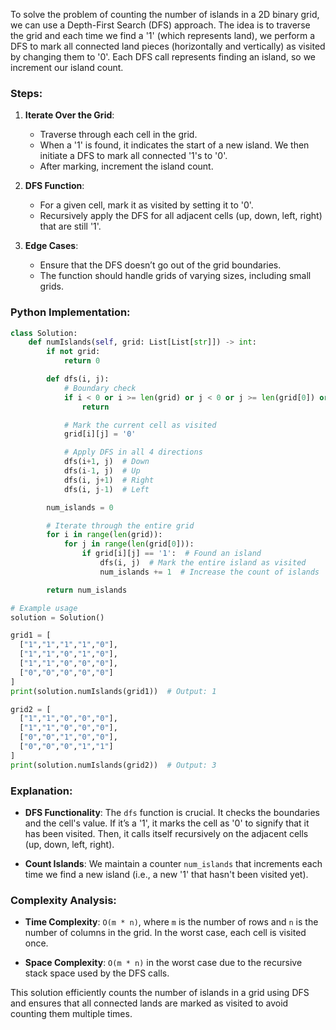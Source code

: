To solve the problem of counting the number of islands in a 2D binary grid, we can use a Depth-First Search (DFS) approach. The idea is to traverse the grid and each time we find a '1' (which represents land), we perform a DFS to mark all connected land pieces (horizontally and vertically) as visited by changing them to '0'. Each DFS call represents finding an island, so we increment our island count.

### Steps:

1. **Iterate Over the Grid**:
   - Traverse through each cell in the grid.
   - When a '1' is found, it indicates the start of a new island. We then initiate a DFS to mark all connected '1's to '0'.
   - After marking, increment the island count.

2. **DFS Function**:
   - For a given cell, mark it as visited by setting it to '0'.
   - Recursively apply the DFS for all adjacent cells (up, down, left, right) that are still '1'.

3. **Edge Cases**:
   - Ensure that the DFS doesn’t go out of the grid boundaries.
   - The function should handle grids of varying sizes, including small grids.

### Python Implementation:

```python
class Solution:
    def numIslands(self, grid: List[List[str]]) -> int:
        if not grid:
            return 0

        def dfs(i, j):
            # Boundary check
            if i < 0 or i >= len(grid) or j < 0 or j >= len(grid[0]) or grid[i][j] == '0':
                return

            # Mark the current cell as visited
            grid[i][j] = '0'

            # Apply DFS in all 4 directions
            dfs(i+1, j)  # Down
            dfs(i-1, j)  # Up
            dfs(i, j+1)  # Right
            dfs(i, j-1)  # Left

        num_islands = 0

        # Iterate through the entire grid
        for i in range(len(grid)):
            for j in range(len(grid[0])):
                if grid[i][j] == '1':  # Found an island
                    dfs(i, j)  # Mark the entire island as visited
                    num_islands += 1  # Increase the count of islands

        return num_islands

# Example usage
solution = Solution()

grid1 = [
  ["1","1","1","1","0"],
  ["1","1","0","1","0"],
  ["1","1","0","0","0"],
  ["0","0","0","0","0"]
]
print(solution.numIslands(grid1))  # Output: 1

grid2 = [
  ["1","1","0","0","0"],
  ["1","1","0","0","0"],
  ["0","0","1","0","0"],
  ["0","0","0","1","1"]
]
print(solution.numIslands(grid2))  # Output: 3
```

### Explanation:

- **DFS Functionality**: The `dfs` function is crucial. It checks the boundaries and the cell's value. If it’s a '1', it marks the cell as '0' to signify that it has been visited. Then, it calls itself recursively on the adjacent cells (up, down, left, right).

- **Count Islands**: We maintain a counter `num_islands` that increments each time we find a new island (i.e., a new '1' that hasn't been visited yet).

### Complexity Analysis:

- **Time Complexity**: `O(m * n)`, where `m` is the number of rows and `n` is the number of columns in the grid. In the worst case, each cell is visited once.

- **Space Complexity**: `O(m * n)` in the worst case due to the recursive stack space used by the DFS calls.

This solution efficiently counts the number of islands in a grid using DFS and ensures that all connected lands are marked as visited to avoid counting them multiple times.
